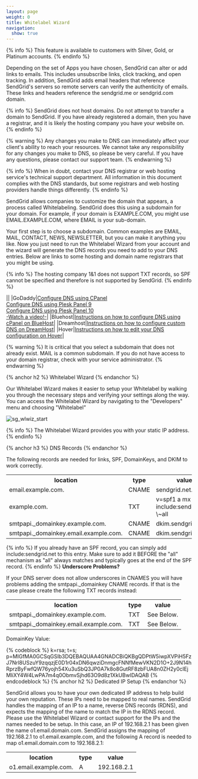 ```yaml
---
layout: page
weight: 0
title: Whitelabel Wizard
navigation:
  show: true
---
```


{% info %} This feature is available to customers with Silver, Gold, or Platinum accounts. {% endinfo %}


Depending on the set of Apps you have chosen, SendGrid can alter or add links to emails. This includes unsubscribe links, click tracking, and open tracking. In addition, SendGrid adds email headers that reference SendGrid's servers so remote servers can verify the authenticity of emails. These links and headers reference the sendgrid.me or sendgrid.com domain.


{% info %} SendGrid does not host domains. Do not attempt to transfer a domain to SendGrid. If you have already registered a domain, then you have a registrar, and it is likely the hosting company you have your website on. {% endinfo %}
 
{% warning %} Any changes you make to DNS can immediately affect your client's ability to reach your resources. We cannot take any responsibility for any changes you make to DNS, so please be very careful. If you have any questions, please contact our support team. {% endwarning %}
 
{% info %} When in doubt, contact your DNS registrar or web hosting service's technical support department. All information in this document complies with the DNS standards, but some registrars and web hosting providers handle things differently. {% endinfo %}


SendGrid allows companies to customize the domain that appears, a process called Whitelabeling. SendGrid does this using a subdomain for your domain. For example, if your domain is EXAMPLE.COM, you might use EMAIL.EXAMPLE.COM, where EMAIL is your sub-domain.

Your first step is to choose a subdomain. Common examples are EMAIL, MAIL, CONTACT, NEWS, NEWSLETTER, but you can make it anything you like. Now you just need to run the Whitelabel Wizard from your account and the wizard will generate the DNS records you need to add to your DNS entries. Below are links to some hosting and domain name registrars that you might be using.


{% info %} The hosting company 1&1 does not support TXT records, so SPF cannot be specified and therefore is not supported by SendGrid. {% endinfo %}


||
|GoDaddy|[Configure DNS using CPanel](http://support.godaddy.com/help/4597/setup-dns-using-cpanel)   
 [Configure DNS using Plesk Panel 9](http://support.godaddy.com/help/198/setting-up-dns-with-your-parallels-plesk-panel-9-server-and-domain-with-us)   
 [Configure DNS using Plesk Panel 10](http://support.godaddy.com/help/6891/setting-up-dns-with-your-parallels-plesk-panel-10-server-and-domain-with-us)   
[-Watch a video!-](http://screencast.com/t/tip4j5ce6b)|
|Bluehost|[Instructions on how to configure DNS using cPanel on BlueHost](https://my.bluehost.com/cgi/help/559)|
|Dreamhost|[Instructions on how to configure custom DNS on DreamHost](http://wiki.dreamhost.com/Custom_DNS)|
|Hover|[Instructions on how to edit your DNS configuration on Hover](https://www.hover.com/help/edit-dns-records-cname-mx-txt-and-srv)|


{% warning %} It is critical that you select a subdomain that does not already exist. MAIL is a common subdomain. If you do not have access to your domain registrar, check with your service administrator. {% endwarning %}
 
{% anchor h2 %} Whitelabel Wizard {% endanchor %}


Our Whitelabel Wizard makes it easier to setup your Whitelabel by walking you through the necessary steps and verifying your settings along the way. You can access the Whitelabel Wizard by navigating to the "Developers" menu and choosing "Whitelabel"

![]({{root_url}}/images/whitelabel_1.png "sg_wlwiz_start")


{% info %} The Whitelabel Wizard provides you with your static IP address. {% endinfo %}
 
{% anchor h3 %} DNS Records {% endanchor %}


The following records are needed for links, SPF, DomainKeys, and DKIM to work correctly.

<table markdown="1" class="table table-bordered table-striped">
<tbody markdown="1">
<tr markdown="1">
<th markdown="1">
location

</th>
<th markdown="1">
type

</th>
<th markdown="1">
value

</th>
</tr>
<tr markdown="1">
<td markdown="1">
email.example.com.

</td>
<td markdown="1">
CNAME

</td>
<td markdown="1">
sendgrid.net.

</td>
</tr>
<tr markdown="1">
<td markdown="1">
example.com.

</td>
<td markdown="1">
TXT

</td>
<td markdown="1">
v=spf1 a mx include:sendgrid.net \~all

</td>
</tr>
<tr markdown="1">
<td markdown="1">
smtpapi._domainkey.example.com.

</td>
<td markdown="1">
CNAME

</td>
<td markdown="1">
dkim.sendgrid.net.

</td>
</tr>
<tr markdown="1">
<td markdown="1">
smtpapi._domainkey.email.example.com.

</td>
<td markdown="1">
CNAME

</td>
<td markdown="1">
dkim.sendgrid.net.

</td>
</tr>
</tbody>
</table>

{% info %} If you already have an SPF record, you can simply add include:sendgrid.net to this entry. Make sure to add it BEFORE the "all" mechanism as "all" always matches and typically goes at the end of the SPF record. {% endinfo %}
 **Underscore Problems?**

If your DNS server does not allow underscores in CNAMES you will have problems adding the smtpapi._domainkey CNAME records. If that is the case please create the following TXT records instead:

<table markdown="1" class="table table-bordered table-striped">
<tbody markdown="1">
<tr markdown="1">
<th markdown="1">
location

</th>
<th markdown="1">
type

</th>
<th markdown="1">
value

</th>
</tr>
<tr markdown="1">
<td markdown="1">
smtpapi._domainkey.example.com.

</td>
<td markdown="1">
TXT

</td>
<td markdown="1">
See Below.

</td>
</tr>
<tr markdown="1">
<td markdown="1">
smtpapi._domainkey.email.example.com.

</td>
<td markdown="1">
TXT

</td>
<td markdown="1">
See Below.

</td>
</tr>
</tbody>
</table>
DomainKey Value:

{% codeblock %} k=rsa; t=s; p=MIGfMA0GCSqGSIb3DQEBAQUAA4GNADCBiQKBgQDPtW5iwpXVPiH5FzJ7Nrl8USzuY9zqqzjE0D1r04xDN6qwziDnmgcFNNfMewVKN2D1O+2J9N14hRprzByFwfQW76yojh54Xu3uSbQ3JP0A7k8o8GutRF8zbFUA8n0ZH2y0cIEjMliXY4W4LwPA7m4q0ObmvSjhd63O9d8z1XkUBwIDAQAB {% endcodeblock %} 
{% anchor h2 %} Dedicated IP Setup {% endanchor %}


SendGrid allows you to have your own dedicated IP address to help build your own reputation. These IPs need to be mapped to real names. SendGrid handles the mapping of an IP to a name, reverse DNS records (RDNS), and expects the mapping of the name to match the IP in the RDNS record. Please use the Whitelabel Wizard or contact support for the IPs and the names needed to be setup. In this case, an IP of 192.168.2.1 has been given the name o1.email.domain.com. SendGrid assigns the mapping of 192.168.2.1 to o1.email.example.com, and the following A record is needed to map o1.email.domain.com to 192.168.2.1:

<table markdown="1" class="table table-bordered table-striped">
<tbody markdown="1">
<tr markdown="1">
<th markdown="1">
location

</th>
<th markdown="1">
type

</th>
<th markdown="1">
value

</th>
</tr>
<tr markdown="1">
<td markdown="1">
o1.email.example.com.

</td>
<td markdown="1">
A

</td>
<td markdown="1">
192.168.2.1

</td>
</tr>
</tbody>
</table>

